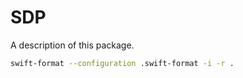 # SDP

A description of this package.

```sh
swift-format --configuration .swift-format -i -r .
```
